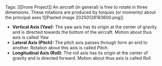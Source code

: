 Tags: [[Drone Project]]
An aircraft (in general) is free to rotate in three dimensions. These rotations are produced by torques (or moments) about the principal axes
![[Pasted image 20250128183600.png]]
- **Vertical Axis (Yaw):** The yaw axis has its origin at the center of gravity and is directed towards the bottom of the aircraft. Motion about thus axis is called *Yaw*
- **Lateral Axis (Pitch):** The pitch axis passes through form an end to another. Rotation about this axis is called *Pitch*.
- **Longitudinal Axis (Roll)**: The roll axis has its origin at the center of gravity and is directed forward. Motion about thus axis is called *Roll*.